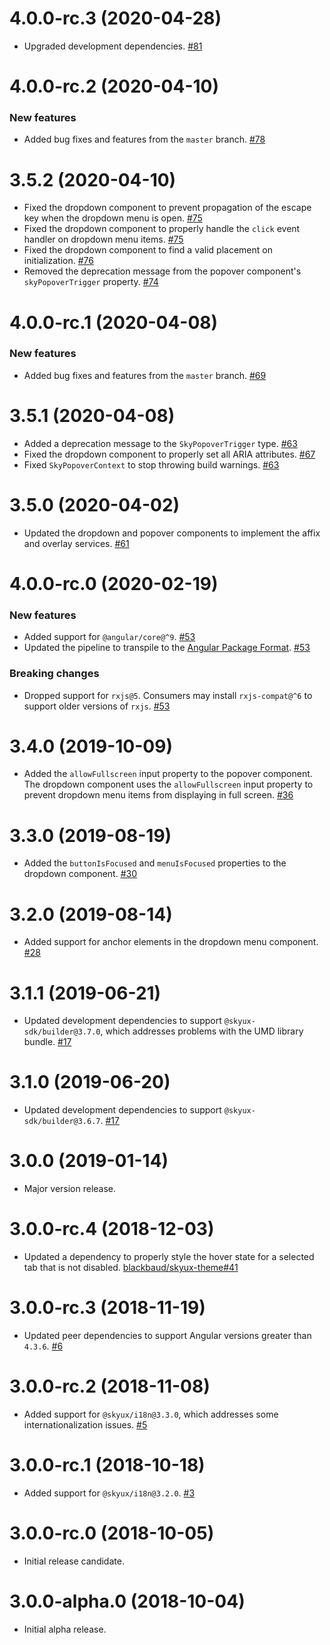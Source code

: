 # 4.0.0-rc.3 (2020-04-28)

- Upgraded development dependencies. [#81](https://github.com/blackbaud/skyux-popovers/pull/81)

# 4.0.0-rc.2 (2020-04-10)

### New features

- Added bug fixes and features from the `master` branch. [#78](https://github.com/blackbaud/skyux-popovers/pull/78)

# 3.5.2 (2020-04-10)

- Fixed the dropdown component to prevent propagation of the escape key when the dropdown menu is open. [#75](https://github.com/blackbaud/skyux-popovers/pull/75)
- Fixed the dropdown component to properly handle the `click` event handler on dropdown menu items. [#75](https://github.com/blackbaud/skyux-popovers/pull/75)
- Fixed the dropdown component to find a valid placement on initialization. [#76](https://github.com/blackbaud/skyux-popovers/pull/76)
- Removed the deprecation message from the popover component's `skyPopoverTrigger` property. [#74](https://github.com/blackbaud/skyux-popovers/pull/74)

# 4.0.0-rc.1 (2020-04-08)

### New features

- Added bug fixes and features from the `master` branch. [#69](https://github.com/blackbaud/skyux-popovers/pull/69)

# 3.5.1 (2020-04-08)

- Added a deprecation message to the `SkyPopoverTrigger` type. [#63](https://github.com/blackbaud/skyux-popovers/pull/63)
- Fixed the dropdown component to properly set all ARIA attributes. [#67](https://github.com/blackbaud/skyux-popovers/pull/67)
- Fixed `SkyPopoverContext` to stop throwing build warnings. [#63](https://github.com/blackbaud/skyux-popovers/pull/63)

# 3.5.0 (2020-04-02)

- Updated the dropdown and popover components to implement the affix and overlay services. [#61](https://github.com/blackbaud/skyux-popovers/pull/61)

# 4.0.0-rc.0 (2020-02-19)

### New features

- Added support for `@angular/core@^9`. [#53](https://github.com/blackbaud/skyux-popovers/pull/53)
- Updated the pipeline to transpile to the [Angular Package Format](https://docs.google.com/document/d/1CZC2rcpxffTDfRDs6p1cfbmKNLA6x5O-NtkJglDaBVs/preview). [#53](https://github.com/blackbaud/skyux-popovers/pull/53)

### Breaking changes

- Dropped support for `rxjs@5`. Consumers may install `rxjs-compat@^6` to support older versions of `rxjs`. [#53](https://github.com/blackbaud/skyux-popovers/pull/53)

# 3.4.0 (2019-10-09)

- Added the `allowFullscreen` input property to the popover component. The dropdown component uses the `allowFullscreen` input property to prevent dropdown menu items from displaying in full screen. [#36](https://github.com/blackbaud/skyux-popovers/pull/36)

# 3.3.0 (2019-08-19)

- Added the `buttonIsFocused` and `menuIsFocused` properties to the dropdown component. [#30](https://github.com/blackbaud/skyux-popovers/pull/30)

# 3.2.0 (2019-08-14)

- Added support for anchor elements in the dropdown menu component. [#28](https://github.com/blackbaud/skyux-popovers/pull/28)

# 3.1.1 (2019-06-21)

- Updated development dependencies to support `@skyux-sdk/builder@3.7.0`, which addresses problems with the UMD library bundle. [#17](https://github.com/blackbaud/skyux-popovers/pull/17)

# 3.1.0 (2019-06-20)

- Updated development dependencies to support `@skyux-sdk/builder@3.6.7`. [#17](https://github.com/blackbaud/skyux-popovers/pull/17)

# 3.0.0 (2019-01-14)

- Major version release.

# 3.0.0-rc.4 (2018-12-03)

- Updated a dependency to properly style the hover state for a selected tab that is not disabled. [blackbaud/skyux-theme#41](https://github.com/blackbaud/skyux-theme/pull/41)

# 3.0.0-rc.3 (2018-11-19)

- Updated peer dependencies to support Angular versions greater than `4.3.6`. [#6](https://github.com/blackbaud/skyux-popovers/pull/6)

# 3.0.0-rc.2 (2018-11-08)

- Added support for `@skyux/i18n@3.3.0`, which addresses some internationalization issues. [#5](https://github.com/blackbaud/skyux-popovers/pull/5)

# 3.0.0-rc.1 (2018-10-18)

- Added support for `@skyux/i18n@3.2.0`. [#3](https://github.com/blackbaud/skyux-popovers/pull/3)

# 3.0.0-rc.0 (2018-10-05)

- Initial release candidate.

# 3.0.0-alpha.0 (2018-10-04)

- Initial alpha release.
